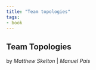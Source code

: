 ```yaml
---
title: "Team topologies"
tags: 
- book
---
```


##  Team Topologies 
by _Matthew Skelton_ | _Manuel Pais_ 